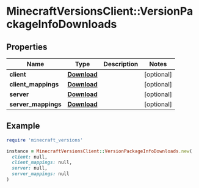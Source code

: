 # MinecraftVersionsClient::VersionPackageInfoDownloads

## Properties

| Name | Type | Description | Notes |
| ---- | ---- | ----------- | ----- |
| **client** | [**Download**](Download.md) |  | [optional] |
| **client_mappings** | [**Download**](Download.md) |  | [optional] |
| **server** | [**Download**](Download.md) |  | [optional] |
| **server_mappings** | [**Download**](Download.md) |  | [optional] |

## Example

```ruby
require 'minecraft_versions'

instance = MinecraftVersionsClient::VersionPackageInfoDownloads.new(
  client: null,
  client_mappings: null,
  server: null,
  server_mappings: null
)
```

